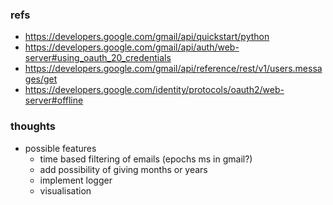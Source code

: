 ### refs

- https://developers.google.com/gmail/api/quickstart/python
- https://developers.google.com/gmail/api/auth/web-server#using_oauth_20_credentials
- https://developers.google.com/gmail/api/reference/rest/v1/users.messages/get
- https://developers.google.com/identity/protocols/oauth2/web-server#offline

### thoughts

* possible features
    - time based filtering of emails (epochs ms in gmail?)
    - add possibility of giving months or years
    - implement logger
    - visualisation
